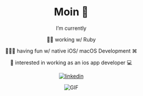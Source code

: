 <h1 align="center"> Moin 👋 </h1>

<div align="center">
  I’m currently

  💎🔴 working w/ Ruby

  👨🏼‍💻 having fun w/ native iOS/ macOS Development ⌘

  📱 interested in working as an ios app developer 💻

  [![linkedin](https://img.shields.io/badge/Marius_Preikschat%20-%230077B5.svg?&style=for-the-badge&logo=linkedin&logoColor=white)](https://www.linkedin.com/in/marius-kai-preikschat-1742b7200/)

  <!-- https://github.com/Ileriayo/markdown-badges -->

  ![GIF](https://media.baamboozle.com/uploads/images/396211/1643062590_1515746_gif-url.gif)
</div>

